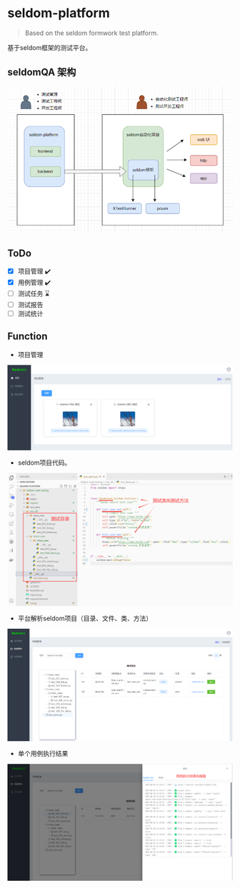 # seldom-platform

> Based on the seldom formwork test platform.

基于seldom框架的测试平台。

## seldomQA 架构

![](./architecture.png)

## ToDo
- [x] 项目管理 ✔️
- [x] 用例管理 ✔️
- [ ] 测试任务 ⌛
- [ ] 测试报告
- [ ] 测试统计

## Function

* 项目管理

![](./img/seldom-project-ui.png)

* seldom项目代码。

![](./img/seldom-project.png)

* 平台解析seldom项目（目录、文件、类、方法）

![](./img/seldom-platfrom.png)

* 单个用例执行结果

![](./img/seldom-report.png)

